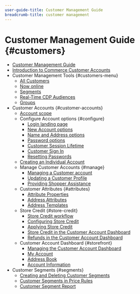 ```yaml
---
user-guide-title: Customer Management Guide
breadcrumb-title: customer management
---
```


# Customer Management Guide {#customers}

- [Customer Management Guide](guide-overview.md)
- [Introduction to Commerce Customer Accounts](customers-introduction.md)
- Customer Management Tools {#customers-menu}
  - [All Customers](customers-all.md)
  - [Now online](now-online.md)
  - [Segments](customer-segments.md)
  - [Real-Time CDP Audiences](realtime-cdp-audiences.md)
  - [Groups](customer-groups.md)
- Customer Accounts {#customer-accounts}
  - [Account scope](customer-account-scope.md)
  - Configure Account options {#configure}
    - [Login landing page](login-landing-page.md)
    - [New Account options](account-options-new.md)
    - [Name and Address options](name-address-options.md)
    - [Password options](password-options.md)
    - [Customer Session Lifetime](customer-online-options.md)
    - [Customer Sign In](customer-sign-in.md)
    - [Resetting Passwords](password-reset.md)
  - [Creating an Individual Account](account-create.md)
  - Manage Customer Accounts {#manage}
    - [Managing a Customer account](manage-account.md)
    - [Updating a Customer Profile](update-account.md)
    - [Providing Shopper Assistance](login-as-customer.md)
  - Customer Attributes {#attributes}
    - [Attribute Properties](attribute-properties.md)
    - [Address Attributes](address-attributes.md)
    - [Address Templates](address-templates.md)
  - Store Credit {#store-credit}
    - [Store Credit workflow](store-credit.md)
    - [Configuring Store Credit](credit-configure.md)
    - [Applying Store Credit](store-credit-using.md)
    - [Store Credit in the Customer Account Dashboard](account-dashboard-store-credit.md)
    - [Refunds in the Customer Account Dashboard](refunds-customer-account.md)
  - Customer Account Dashboard {#storefront}
    - [Managing the Customer Account Dashboard](account-dashboard.md)
    - [My Account](account-dashboard-my-account.md)
    - [Address Book](account-dashboard-address-book.md)
    - [Account Information](account-dashboard-account-information.md)
- Customer Segments {#segments}
  - [Creating and Deleting Customer Segments](customer-segment-create.md)
  - [Customer Segments in Price Rules](customer-segment-price-rule.md)
  - [Customer Segment Report](customer-segment-reports.md)
